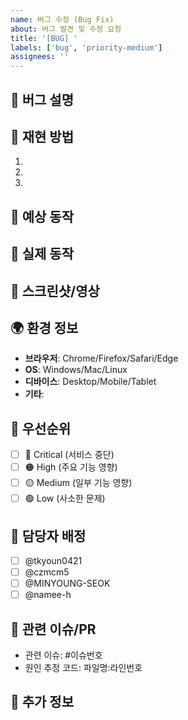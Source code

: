 ```yaml
---
name: 버그 수정 (Bug Fix)
about: 버그 발견 및 수정 요청
title: '[BUG] '
labels: ['bug', 'priority-medium']
assignees: ''
---
```


## 🐛 버그 설명
<!-- 발생한 버그에 대한 명확한 설명 -->


## 🔄 재현 방법
1. 
2. 
3. 

## 📱 예상 동작
<!-- 정상적으로 동작해야 하는 방식 -->


## 🚨 실제 동작
<!-- 현재 잘못 동작하는 방식 -->


## 📸 스크린샷/영상
<!-- 가능하다면 스크린샷이나 영상 첨부 -->


## 🌍 환경 정보
- **브라우저**: Chrome/Firefox/Safari/Edge
- **OS**: Windows/Mac/Linux
- **디바이스**: Desktop/Mobile/Tablet
- **기타**: 

## 🎯 우선순위
- [ ] 🔴 Critical (서비스 중단)
- [ ] 🟠 High (주요 기능 영향)
- [ ] 🟡 Medium (일부 기능 영향)
- [ ] 🟢 Low (사소한 문제)

## 👥 담당자 배정
- [ ] @tkyoun0421
- [ ] @czmcm5
- [ ] @MINYOUNG-SEOK
- [ ] @namee-h

## 🔗 관련 이슈/PR
- 관련 이슈: #이슈번호
- 원인 추정 코드: 파일명:라인번호

## 📝 추가 정보
<!-- 버그와 관련된 추가 정보나 컨텍스트 --> 